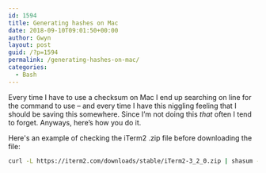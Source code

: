 ```yaml
---
id: 1594
title: Generating hashes on Mac
date: 2018-09-10T09:01:50+00:00
author: Gwyn
layout: post
guid: /?p=1594
permalink: /generating-hashes-on-mac/
categories:
  - Bash
---
```

Every time I have to use a checksum on Mac I end up searching on line for the command to use &#8211; and every time I have this niggling feeling that I should be saving this somewhere. Since I&#8217;m not doing this _that_ often I tend to forget. Anyways, here&#8217;s how you do it.

Here's an example of checking the iTerm2 .zip file before downloading the file:

```bash
curl -L https://iterm2.com/downloads/stable/iTerm2-3_2_0.zip | shasum -a 256
```